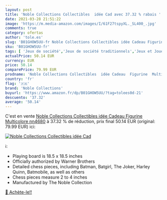 ```yaml
---
layout: post
title: 'Noble Collections Collectibles  idée Cad avec 37.32 % rabais '
date: 2021-03-28 21:51:22
image: 'https://m.media-amazon.com/images/I/61F27tspyXL._SL400_.jpg'
comments: true
category: ofertas
author: 'tole.es'
slug: 'B01GHOW5UU-fr Noble Collections Collectibles idée Cadeau Figurine...'
sku: 'B01GHOW5UU-fr'
tags: [ 'Jeux de société','Jeux de société traditionnels','Jeux et Jouets','Jeux et jouets','noble collections','Échecs', ]
actualPrice: 50.14 EUR
currency: EUR
price: 50.14
comparePrice: 79.99 EUR
prodname: 'Noble Collections Collectibles  idée Cadeau  Figurine  Multicolore  nn4680'
country: 'fr'
flag: '🇫🇷'
brand: 'Noble Collections'
buyurl: 'https://www.amazon.fr/dp/B01GHOW5UU/?tag=tolees0d-21'
descuento: '37.32'
average: '50.14'
---
```


C'est en vente [Noble Collections Collectibles  idée Cadeau  Figurine  Multicolore  nn4680](https://www.amazon.fr/dp/B01GHOW5UU/?tag=tolees0d-21)  à  37.32 % de réduction, prix final  50.14 EUR (original: 79.99 EUR) ici:

[![Noble Collections Collectibles  idée Cad](https://m.media-amazon.com/images/I/61F27tspyXL._SL400_.jpg)](https://www.amazon.fr/dp/B01GHOW5UU/?tag=tolees0d-21)

ℹ️:

- Playing board is 18.5 x 18.5 inches
- Officially authorized by Warner Brothers
- Detailed chess pieces, including Batman, Batgirl, The Joker, Harley Quinn, Batmobile, as well as others
- Chess pieces measure 2 to 4 inches
- Manufactured by The Noble Collection

[🛒 Achète-le!!](https://www.amazon.fr/dp/B01GHOW5UU/?tag=tolees0d-21)
